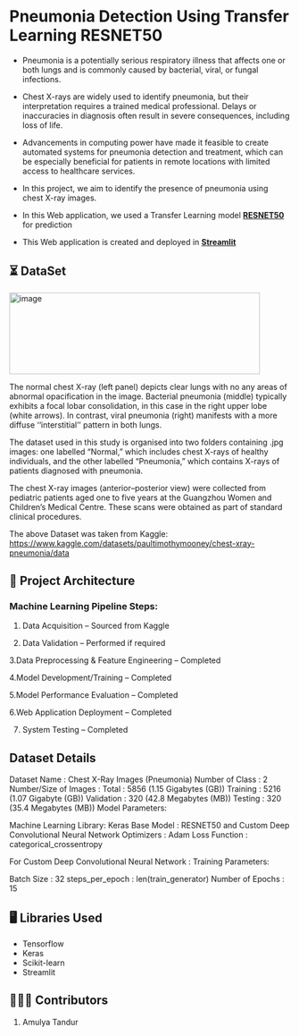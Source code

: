 # Pneumonia Detection Using Transfer Learning RESNET50

* Pneumonia is a potentially serious respiratory illness that affects one or both lungs and is commonly caused by bacterial, viral, or fungal infections.
 
* Chest X-rays are widely used to identify pneumonia, but their interpretation requires a trained medical professional. Delays or inaccuracies in diagnosis often result in severe consequences, including loss of life.
* Advancements in computing power have made it feasible to create automated systems for pneumonia detection and treatment, which can be especially beneficial for patients in remote locations with limited access to healthcare services.
* In this project, we aim to identify the presence of pneumonia using chest X-ray images. 
* In this Web application, we used a Transfer Learning model [**RESNET50**](https://keras.io/api/applications/resnet/) for prediction

* This Web application is created and deployed in [**Streamlit**](https://streamlit.io/)

## ⏳ DataSet 

<img width="449" height="146" alt="image" src="https://github.com/user-attachments/assets/1751d916-48da-4716-9aa9-11599cd34a70" />

The normal chest X-ray (left panel) depicts clear lungs with no any areas of abnormal opacification in the image. Bacterial pneumonia (middle) typically exhibits a focal lobar consolidation, in this case in the right upper lobe (white arrows). In contrast, viral pneumonia (right) manifests with a more diffuse ‘‘interstitial’’ pattern in both lungs.

The dataset used in this study is organised into two folders containing .jpg images: one labelled “Normal,” which includes chest X-rays of healthy individuals, and the other labelled “Pneumonia,” which contains X-rays of patients diagnosed with pneumonia.

The chest X-ray images (anterior–posterior view) were collected from pediatric patients aged one to five years at the Guangzhou Women and Children’s Medical Centre. These scans were obtained as part of standard clinical procedures.

The above Dataset was taken from Kaggle: 
https://www.kaggle.com/datasets/paultimothymooney/chest-xray-pneumonia/data

## 📝 Project Architecture

### Machine Learning Pipeline Steps:

1. Data Acquisition – Sourced from Kaggle

2. Data Validation – Performed if required

3.Data Preprocessing & Feature Engineering – Completed

4.Model Development/Training – Completed

5.Model Performance Evaluation – Completed

6.Web Application Deployment – Completed

7. System Testing – Completed


## Dataset Details

Dataset Name            : Chest X-Ray Images (Pneumonia)
Number of Class         : 2
Number/Size of Images   : Total  : 5856 (1.15 Gigabytes (GB))
                          Training   : 5216 (1.07 Gigabyte (GB))
                          Validation : 320  (42.8 Megabytes (MB))
                          Testing    : 320  (35.4 Megabytes (MB))
Model Parameters:

Machine Learning Library: Keras
Base Model              : RESNET50 and Custom Deep Convolutional Neural Network
Optimizers              : Adam
Loss Function           : categorical_crossentropy

For Custom Deep Convolutional Neural Network : 
Training Parameters:

Batch Size              : 32
steps_per_epoch         : len(train_generator)
Number of Epochs        : 15

## 🖥️ Libraries Used

* Tensorflow
* Keras
* Scikit-learn
* Streamlit

## 🧑🏼‍💻 Contributors

1. Amulya Tandur

